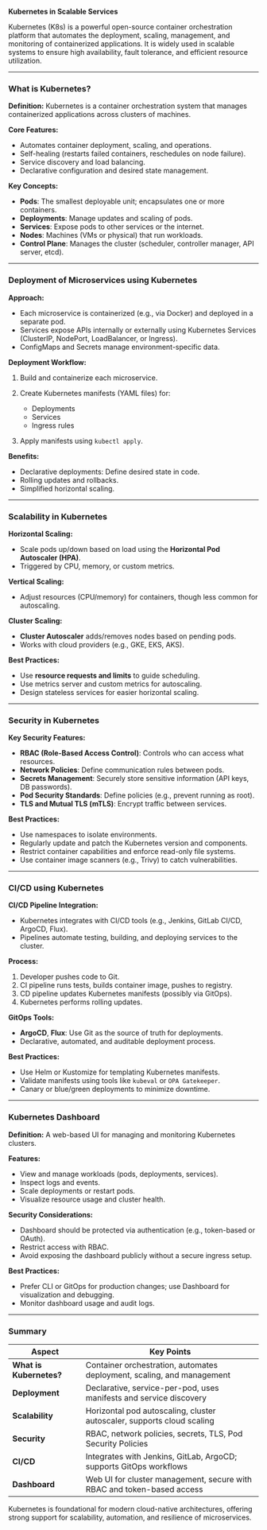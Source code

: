 **Kubernetes in Scalable Services**

Kubernetes (K8s) is a powerful open-source container orchestration platform that automates the deployment, scaling, management, and monitoring of containerized applications. It is widely used in scalable systems to ensure high availability, fault tolerance, and efficient resource utilization.

---

### **What is Kubernetes?**

**Definition:**
Kubernetes is a container orchestration system that manages containerized applications across clusters of machines.

**Core Features:**

* Automates container deployment, scaling, and operations.
* Self-healing (restarts failed containers, reschedules on node failure).
* Service discovery and load balancing.
* Declarative configuration and desired state management.

**Key Concepts:**

* **Pods**: The smallest deployable unit; encapsulates one or more containers.
* **Deployments**: Manage updates and scaling of pods.
* **Services**: Expose pods to other services or the internet.
* **Nodes**: Machines (VMs or physical) that run workloads.
* **Control Plane**: Manages the cluster (scheduler, controller manager, API server, etcd).

---

### **Deployment of Microservices using Kubernetes**

**Approach:**

* Each microservice is containerized (e.g., via Docker) and deployed in a separate pod.
* Services expose APIs internally or externally using Kubernetes Services (ClusterIP, NodePort, LoadBalancer, or Ingress).
* ConfigMaps and Secrets manage environment-specific data.

**Deployment Workflow:**

1. Build and containerize each microservice.
2. Create Kubernetes manifests (YAML files) for:

   * Deployments
   * Services
   * Ingress rules
3. Apply manifests using `kubectl apply`.

**Benefits:**

* Declarative deployments: Define desired state in code.
* Rolling updates and rollbacks.
* Simplified horizontal scaling.

---

### **Scalability in Kubernetes**

**Horizontal Scaling:**

* Scale pods up/down based on load using the **Horizontal Pod Autoscaler (HPA)**.
* Triggered by CPU, memory, or custom metrics.

**Vertical Scaling:**

* Adjust resources (CPU/memory) for containers, though less common for autoscaling.

**Cluster Scaling:**

* **Cluster Autoscaler** adds/removes nodes based on pending pods.
* Works with cloud providers (e.g., GKE, EKS, AKS).

**Best Practices:**

* Use **resource requests and limits** to guide scheduling.
* Use metrics server and custom metrics for autoscaling.
* Design stateless services for easier horizontal scaling.

---

### **Security in Kubernetes**

**Key Security Features:**

* **RBAC (Role-Based Access Control)**: Controls who can access what resources.
* **Network Policies**: Define communication rules between pods.
* **Secrets Management**: Securely store sensitive information (API keys, DB passwords).
* **Pod Security Standards**: Define policies (e.g., prevent running as root).
* **TLS and Mutual TLS (mTLS)**: Encrypt traffic between services.

**Best Practices:**

* Use namespaces to isolate environments.
* Regularly update and patch the Kubernetes version and components.
* Restrict container capabilities and enforce read-only file systems.
* Use container image scanners (e.g., Trivy) to catch vulnerabilities.

---

### **CI/CD using Kubernetes**

**CI/CD Pipeline Integration:**

* Kubernetes integrates with CI/CD tools (e.g., Jenkins, GitLab CI/CD, ArgoCD, Flux).
* Pipelines automate testing, building, and deploying services to the cluster.

**Process:**

1. Developer pushes code to Git.
2. CI pipeline runs tests, builds container image, pushes to registry.
3. CD pipeline updates Kubernetes manifests (possibly via GitOps).
4. Kubernetes performs rolling updates.

**GitOps Tools:**

* **ArgoCD**, **Flux**: Use Git as the source of truth for deployments.
* Declarative, automated, and auditable deployment process.

**Best Practices:**

* Use Helm or Kustomize for templating Kubernetes manifests.
* Validate manifests using tools like `kubeval` or `OPA Gatekeeper`.
* Canary or blue/green deployments to minimize downtime.

---

### **Kubernetes Dashboard**

**Definition:**
A web-based UI for managing and monitoring Kubernetes clusters.

**Features:**

* View and manage workloads (pods, deployments, services).
* Inspect logs and events.
* Scale deployments or restart pods.
* Visualize resource usage and cluster health.

**Security Considerations:**

* Dashboard should be protected via authentication (e.g., token-based or OAuth).
* Restrict access with RBAC.
* Avoid exposing the dashboard publicly without a secure ingress setup.

**Best Practices:**

* Prefer CLI or GitOps for production changes; use Dashboard for visualization and debugging.
* Monitor dashboard usage and audit logs.

---

### Summary

| Aspect                  | Key Points                                                             |
| ----------------------- | ---------------------------------------------------------------------- |
| **What is Kubernetes?** | Container orchestration, automates deployment, scaling, and management |
| **Deployment**          | Declarative, service-per-pod, uses manifests and service discovery     |
| **Scalability**         | Horizontal pod autoscaling, cluster autoscaler, supports cloud scaling |
| **Security**            | RBAC, network policies, secrets, TLS, Pod Security Policies            |
| **CI/CD**               | Integrates with Jenkins, GitLab, ArgoCD; supports GitOps workflows     |
| **Dashboard**           | Web UI for cluster management, secure with RBAC and token-based access |

Kubernetes is foundational for modern cloud-native architectures, offering strong support for scalability, automation, and resilience of microservices.
